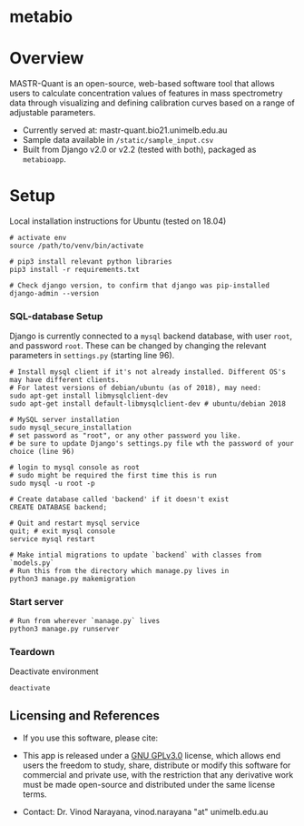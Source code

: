 # metabio

# Overview

MASTR-Quant is an open-source, web-based software tool that allows users to calculate concentration values of features in mass spectrometry data through visualizing and defining calibration curves based on a range of adjustable parameters. 

* Currently served at: mastr-quant.bio21.unimelb.edu.au
* Sample data available in `/static/sample_input.csv`
* Built from Django v2.0 or v2.2 (tested with both), packaged as `metabioapp`. 

# Setup

Local installation instructions for Ubuntu (tested on 18.04)

```
# activate env
source /path/to/venv/bin/activate

# pip3 install relevant python libraries
pip3 install -r requirements.txt

# Check django version, to confirm that django was pip-installed
django-admin --version
```

### SQL-database Setup

Django is currently connected to a `mysql` backend database, with user `root`, and password `root`. These can be changed by changing the relevant parameters in `settings.py` (starting line 96). 

```
# Install mysql client if it's not already installed. Different OS's may have different clients. 
# For latest versions of debian/ubuntu (as of 2018), may need:
sudo apt-get install libmysqlclient-dev
sudo apt-get install default-libmysqlclient-dev # ubuntu/debian 2018

# MySQL server installation
sudo mysql_secure_installation
# set password as "root", or any other password you like. 
# be sure to update Django's settings.py file wth the password of your choice (line 96)

# login to mysql console as root
# sudo might be required the first time this is run
sudo mysql -u root -p

# Create database called 'backend' if it doesn't exist
CREATE DATABASE backend;

# Quit and restart mysql service
quit; # exit mysql console
service mysql restart

# Make intial migrations to update `backend` with classes from `models.py`
# Run this from the directory which manage.py lives in
python3 manage.py makemigration
```

### Start server

```
# Run from wherever `manage.py` lives 
python3 manage.py runserver
```

### Teardown

Deactivate environment

```
deactivate
```

## Licensing and References

* If you use this software, please cite:

* This app is released under a [GNU GPLv3.0](https://www.gnu.org/licenses/gpl-3.0.en.html) license, which allows end users the freedom to study, share, distribute or modify this software for commercial and private use, with the restriction that any derivative work must be made open-source and distributed under the same license terms. 

* Contact: Dr. Vinod Narayana, vinod.narayana "at" unimelb.edu.au